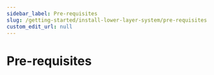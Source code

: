 ```yaml
---
sidebar_label: Pre-requisites
slug: /getting-started/install-lower-layer-system/pre-requisites
custom_edit_url: null
---
```


# Pre-requisites

